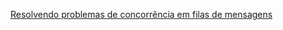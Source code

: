 
[Resolvendo problemas de concorrência em filas de mensagens](https://github.com/cristianom-ciandt/Lessons-Learned/tree/master/Subjects/Service-Broker/Case1/)
